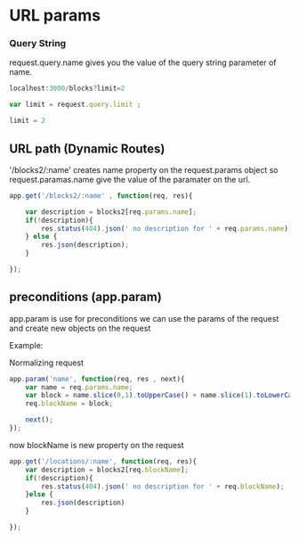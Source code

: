 # URL params


### Query String

request.query.name gives you the value of the query string parameter of name.

```js
localhost:3000/blocks?limit=2

var limit = request.query.limit ;

limit = 2

```


##  URL path  (Dynamic Routes)

'/blocks2/:name' creates name property on the request.params object
so request.paramas.name give the value of the paramater on the url.


```js
app.get('/blocks2/:name' , function(req, res){

	var description = blocks2[req.params.name];
	if(!description){
		res.status(404).json(' no description for ' + req.params.name);
	} else {
		res.json(description);
	}

});
```
##  preconditions (app.param)
app.param is use for preconditions we can use the params of the request
and create new objects on the request

Example:

Normalizing request

```js
app.param('name', function(req, res , next){
	var name = req.params.name;
	var block = name.slice(0,1).toUpperCase() + name.slice(1).toLowerCase();
	req.blockName = block;

	next();
});
```
now blockName is new property on the request
```js
app.get('/locations/:name', function(req, res){
	var description = blocks2[req.blockName];
	if(!description){
		res.status(404).json(' no description for ' + req.blockName);
	}else {
		res.json(description)
	}

});
```
